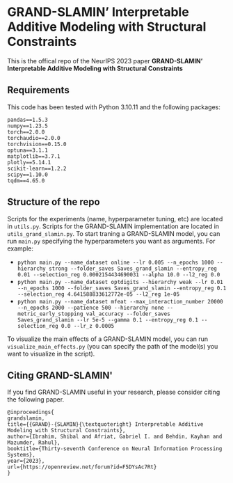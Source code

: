 # GRAND-SLAMIN’ Interpretable Additive Modeling with Structural Constraints

This is the offical repo of the NeurIPS 2023 paper **GRAND-SLAMIN’ Interpretable Additive Modeling with Structural Constraints**

## Requirements
This code has been tested with Python 3.10.11 and the following packages:
```
pandas==1.5.3
numpy==1.23.5
torch==2.0.0
torchaudio==2.0.0
torchvision==0.15.0
optuna==3.1.1
matplotlib==3.7.1
plotly==5.14.1
scikit-learn==1.2.2
scipy==1.10.0
tqdm==4.65.0
```

## Structure of the repo
Scripts for the experiments (name, hyperparameter tuning, etc) are located in `utils.py`. Scripts for the GRAND-SLAMIN implementation are located in `utils_grand_slamin.py`.
To start traning a GRAND-SLAMIN model, you can run `main.py` specifying the hyperparameters you want as arguments. For example:
- `python main.py --name_dataset online --lr 0.005 --n_epochs 1000 --hierarchy strong --folder_saves Saves_grand_slamin --entropy_reg 0.01 --selection_reg 0.0002154434690031 --alpha 10.0 --l2_reg 0.0`
- `python main.py --name_dataset optdigits --hierarchy weak --lr 0.01 --n_epochs 1000 --folder_saves Saves_grand_slamin --entropy_reg 0.1 --selection_reg 4.641588833612772e-05 --l2_reg 1e-05`
- `python main.py --name_dataset mfeat --max_interaction_number 20000  --n_epochs 2000 --patience 500 --hierarchy none --metric_early_stopping val_accuracy --folder_saves Saves_grand_slamin --lr 5e-5 --gamma 0.1 --entropy_reg 0.1 --selection_reg 0.0 --lr_z 0.0005`

To visualize the main effects of a GRAND-SLAMIN model, you can run `visualize_main_effects.py` (you can specify the path of the model(s) you want to visualize in the script).

## Citing GRAND-SLAMIN'
If you find GRAND-SLAMIN useful in your research, please consider citing the following paper.

```
@inproceedings{
grandslamin,
title={{GRAND}-{SLAMIN}{\textquoteright} Interpretable Additive Modeling with Structural Constraints},
author={Ibrahim, Shibal and Afriat, Gabriel I. and Behdin, Kayhan and Mazumder, Rahul},
booktitle={Thirty-seventh Conference on Neural Information Processing Systems},
year={2023},
url={https://openreview.net/forum?id=F5DYsAc7Rt}
}
```

